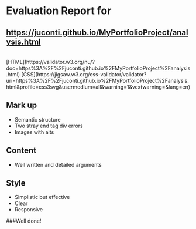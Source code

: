 # Evaluation Report for<br/>
## https://juconti.github.io/MyPortfolioProject/analysis.html
<br/>
[HTML](https://validator.w3.org/nu/?doc=https%3A%2F%2Fjuconti.github.io%2FMyPortfolioProject%2Fanalysis.html)
[CSS](https://jigsaw.w3.org/css-validator/validator?uri=https%3A%2F%2Fjuconti.github.io%2FMyPortfolioProject%2Fanalysis.html&profile=css3svg&usermedium=all&warning=1&vextwarning=&lang=en)

## Mark up
- Semantic structure 
- Two stray end tag div errors
- Images with alts
  
## Content
- Well written and detailed arguments

## Style
- Simplistic but effective
- Clear
- Responsive

###Well done!
  

